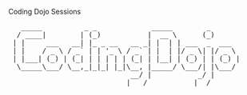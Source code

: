 Coding Dojo Sessions

<pre>
   _____          _ _             _____        _       
  / ____|        | (_)           |  __ \      (_)      
 | |     ___   __| |_ _ __   __ _| |  | | ___  _  ___  
 | |    / _ \ / _` | | '_ \ / _` | |  | |/ _ \| |/ _ \ 
 | |___| (_) | (_| | | | | | (_| | |__| | (_) | | (_) |
  \_____\___/ \__,_|_|_| |_|\__, |_____/ \___/| |\___/ 
                             __/ |           _/ |      
                            |___/           |__/       
</pre>
